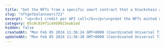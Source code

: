 ```yaml
---
title: "Get the NFTs from a specific smart contract that a blockchain address holds"
slug: "nftgetbalanceerc721"
excerpt: "<p><b>1 credit per API call</b></p>\n<p>Get the NFTs minted on a specific smart contract (the <code>contractAddress</code> path parameter in the request endpoint URL) that a blockchain address holds.</p>\n<p><b>NOTE:</b> This API works only for the NFT smart contracts deployed using the <a href=\"#operation/NftDeployErc721\">Tatum smart contract API</a>.</p>\n<p>This API is supported for the following blockchains:</p>\n<ul>\n<li>Algorand</li>\n<li>BNB Smart Chain</li>\n<li>Celo</li>\n<li>Elrond</li>\n<li>Ethereum</li>\n<li>Flow</li>\n<li>Harmony</li>\n<li>Klaytn</li>\n<li>KuCoin Community Chain</li>\n<li>Polygon</li>\n<li>Solana</li>\n<li>TRON</li>\n</ul>"
category: 65c0c834f1cd450023eab1ed
hidden: false
createdAt: "Mon Feb 05 2024 11:36:24 GMT+0000 (Coordinated Universal Time)"
updatedAt: "Mon Feb 05 2024 11:36:30 GMT+0000 (Coordinated Universal Time)"
---
```

